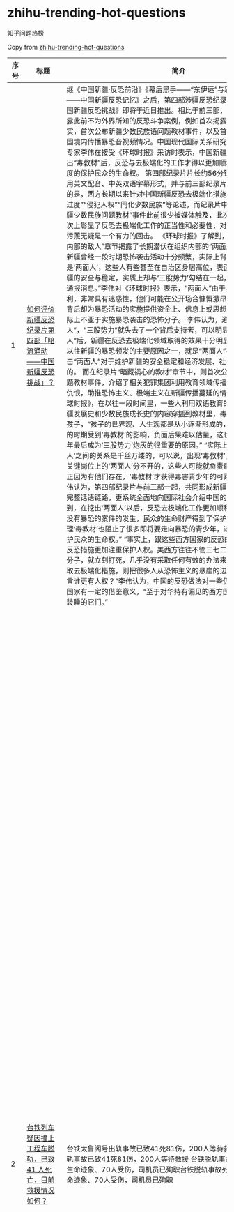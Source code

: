 # zhihu-trending-hot-questions

知乎问题热榜

Copy from [zhihu-trending-hot-questions](https://github.com/justjavac/zhihu-trending-hot-questions)

<!-- BEGIN -->
  <!-- 最后更新时间Fri Apr 02 2021 16:32:12 GMT+0800 (China Standard Time) $ -->
| 序号 | 标题 | 简介 | 提出时间 | 回答数 | 关注数 |
| ---- | ---- | ---- | -------- | ------ | ----- |
|1| [如何评价新疆反恐纪录片第四部「暗流涌动——中国新疆反恐挑战」？](https://www.zhihu.com/question/452494324)|继《中国新疆·反恐前沿》《幕后黑手——“东伊运”与新疆暴恐》《巍巍天山——中国新疆反恐记忆》之后，第四部涉疆反恐纪录片《暗流涌动——中国新疆反恐挑战》即将于近日推出。相比于前三部，本部纪录片将集中披露此前不为外界所知的反恐斗争案例，例如首次揭露新疆“两面人”个案事实，首次公布新疆少数民族语问题教材事件，以及首次介绍“东伊运”向中国境内传播暴恐音视频情况。中国现代国际关系研究院研究员、反恐问题专家李伟在接受《环球时报》采访时表示，中国新疆在打击“两面人”，挖出“毒教材”后，反恐与去极端化的工作才得以更加顺利展开，这是最大限度的保护民众的生命权。 第四部纪录片片长约56分钟，同前三部一样采用英文配音、中英双语字幕形式，并与前三部纪录片前后呼应。值得注意的是，西方长期以来针对中国新疆反恐去极端化措施的污蔑充斥着“反恐过度”“侵犯人权”“同化少数民族”等论述，而纪录片中“两面人”案例及“新疆少数民族问题教材”事件此前很少被媒体触及，此次公开披露在更深层次上彰显了反恐去极端化工作的正当性和必要性，对西方反华势力的上述污蔑无疑是一个有力的回击。 《环球时报》了解到，本部纪录片的“来自内部的敌人”章节揭露了长期潜伏在组织内部的“两面人”典型案例。 “我国新疆曾经一段时期恐怖袭击活动十分频繁，实际上背后的黑手之一就是‘两面人’，这些人有些甚至在自治区身居高位，表面上他们赞同维护新疆的安全与稳定，实质上却与‘三股势力’勾结在一起，为他们撑腰打气，通报消息。”李伟对《环球时报》表示，“两面人”由于身份、地位比较便利，非常具有迷惑性，他们可能在公开场合慷慨激昂谴责“三股势力”，但背后却为暴恐活动的实施提供资金上、信息上或思想上的支持，其危害实际上不亚于实施暴恐袭击的恐怖分子。 李伟认为，通过打击“两面人”，“三股势力”就失去了一个背后支持者，可以明显看到，在揪出“两面人”后，新疆在反恐去极端化领域取得的效果十分明显，这从侧面印证了以往新疆的暴恐频发的主要原因之一，就是“两面人”在作祟，因此打击“两面人”对于维护新疆的安全稳定和经济发展、社会繁荣是十分必要的。 而在纪录片“暗藏祸心的教材”章节中，则首次公布新疆少数民族语问题教材事件，介绍了相关犯罪集团利用教育领域传播极端思想、煽动民族仇恨，助推恐怖主义、极端主义在新疆传播蔓延的情况。 李伟告诉《环球时报》，在以往一段时间里，一些人利用双语教育的特殊性，把歪曲新疆发展史和少数民族成长史的内容穿插到教材里，毒害的对象就是新疆的孩子，“孩子的世界观、人生观都是从小逐渐形成的，他们如果在最关键的时期受到‘毒教材’的影响，负面后果难以估量，这也是为什么有些青少年最后成为‘三股势力’炮灰的很重要的原因。” “实际上，‘毒教材’和‘两面人’之间的关系是千丝万缕的，可以说，出现‘毒教材’，是和一些教育领域关键岗位上的‘两面人’分不开的，这些人可能就负责审教材，编辑教材，正因为有他们存在，‘毒教材’才获得毒害青少年的可乘之机。”李伟说。 李伟认为，第四部纪录片与前三部一起，共同形成新疆反恐去极端化斗争的完整话语链路，更系统全面地向国际社会介绍中国的反恐，“我们可以看到，在挖出‘两面人’以后，反恐去极端化工作更加顺利的展开，新疆4年多没有暴恐的案件的发生，民众的生命财产得到了保护。另一方面，通过清理‘毒教材’也阻止了很多即将要走向暴恐的青少年，这也是最大限度的保护民众的生命权。” “事实上，跟这些西方国家的反恐的措施来比，中国的反恐措施更加注重保护人权。美西方往往不管三七二十一，只要发现恐怖分子，就立刻打死，几乎没有采取任何有效的办法来挽救他们。而中国采取去极端化措施，则把很多人从恐怖主义的悬崖的边上拉了回来。比较而言谁更有人权？”李伟认为，中国的反恐做法对一些仍在遭受恐怖之苦的国家有一定的借鉴意义，“至于对华持有偏见的西方国家，你永远叫不醒装睡的它们。”|2021-04-02 08:04|247|978|
|2| [台铁列车疑因撞上工程车脱轨，已致 41 人死亡，目前救援情况如何？](https://www.zhihu.com/question/452519498)|台铁太鲁阁号出轨事故已致41死81伤，200人等待救援台铁太鲁阁号出轨事故已致41死81伤，200人等待救援 台铁脱轨事故死伤扩大：37人无生命迹象、70人受伤，司机员已殉职台铁脱轨事故死伤扩大：37人无生命迹象、70人受伤，司机员已殉职|界面新闻 · 快讯 据台湾中时新闻网报道，台铁“太鲁阁号”408次列车9时许在花莲大清水隧道发生出轨意外，目前死伤人数扩大，至少35人无生命迹象。据报道，初步信息显示，一辆在坡上施工的工程车，因不明原因滑落，刚好砸到准备进隧道的“太鲁阁号”。台媒：台铁太鲁阁号脱轨事故死伤扩大，35人无生命迹象 据台媒报道，2日上午，台铁408次太鲁阁号在行驶经过花莲时，疑似撞上工程车，有2、3节车厢发生出轨意外，目前列车卡在清水隧道内。据花莲县消防局最新通报，列车共8节车厢，搭车乘客约350人，多人无生命迹象，消防人员正在抢救中。车上乘客多是为返回台东、花莲扫墓。据悉，太鲁阁号都属新自强号，是台铁自日本引进，具有过弯不减速的功能。 滚动 | 台湾一列车发生出轨事故，已有36人无生命迹象 相关问题如何看待台湾地区旅客列车一年半内六次脱轨？|2021-04-02 11:04|331|1139|
|3| [如何看待网友称小米网页上 logo 只改了一行代码，logo 就从方变圆？是真的吗？](https://www.zhihu.com/question/452180773)|小米网页上细心的网友发现，小米logo没有重新上传，而是加一行border-radius:19px; 目前此行代码价值200万|2021-03-31 11:03|267|1519|
|4| [如何看待 2021 年天津大学建筑学考研中，本校建筑学学生全军覆没？暴露出哪些问题？](https://www.zhihu.com/question/451892894)|是否说明天大本科建筑教育出现了严重问题？|2021-03-29 18:03|544|2676|
|5| [为什么 2021 年都 3 月底、4 月了，还是招不上人来？今年招聘怎么这么难 ？](https://www.zhihu.com/question/451338712)||2021-03-26 13:03|185|719|
|6| [撞了烈士王伟的美军飞机，为什么要停在陵水机场？](https://www.zhihu.com/question/365961726)|81192事件中，受损的美机则在未经过许可的情况下，进入我国领空，并降落在海南陵水军用机场，机员被我方扣押。这不是送人头吗？ 是受损太严重回不去了，还是为了装13？|2020-01-12 17:01|59|1185|
|7| [你们的分手有多不体面？](https://www.zhihu.com/question/363689631)||2019-12-29 21:12|759|2330|
|8| [如何评价邓紫棋新歌《超能力》？](https://www.zhihu.com/question/452371373)|欢迎棋士和路人畅所欲言～|2021-04-01 13:04|197|435|
|9| [苏伊士运河这么重要繁忙，为什么不拓宽？](https://www.zhihu.com/question/451698221)||2021-03-28 16:03|61|352|
|10| [疫苗接种注意事项有哪些？](https://www.zhihu.com/question/388379086)|疫苗分几种？费用各多少？自费吗？没钱可以不打吗？|2020-04-16 23:04|44|202|
|11| [雷军说他们 2020 年底现金余额有 1080 亿元是什么概念？行业内算是什么水平？](https://www.zhihu.com/question/452145914)|小米想涉及智能汽车行业，能成功吗？1000多亿要是他们自己建厂全资造车最多也就是做出来一款车吧？我对1000多亿没什么概念！真的值得骄傲吗？|2021-03-31 07:03|61|421|
|12| [一篇 Nature 论文和 100 万美元（直接到账），你选哪个？](https://www.zhihu.com/question/452216513)||2021-03-31 15:03|146|206|
|13| [《遮天》里出现了多少个大帝？ 谁最厉害？](https://www.zhihu.com/question/354425054)||2019-11-06 13:11|46|275|
|14| [本科绩点低，没有获奖和比赛经历，怎么制作考研复试简历呢？这些对考研复试有影响吗？](https://www.zhihu.com/question/379129901)|本科成绩差，甚至挂科很多门，且本科经历贫乏，还需要制作考研复试简历吗？如果有用怎么制作呢？本科成绩和表现差这些对考研复试有影响吗？|2020-03-13 14:03|69|4015|
|15| [沈腾私底下也这么搞笑吗？](https://www.zhihu.com/question/449715891)||2021-03-16 22:03|43|119|
|16| [教育部称小学生每天应睡足 10 小时，初中生应达 9 小时，各方应该如何保障落实？](https://www.zhihu.com/question/452506197)|教育部近日印发《关于进一步加强中小学生睡眠管理工作的通知》，明确提出3个重要时间。必要睡眠时间：小学生每天睡眠时间应达到10小时，初中生应达到9小时，高中生应达到8小时。学校作息时间：小学上午上课时间一般不早于8:20，中学一般不早于8:00。有条件的应保障必要午休时间。就寝时间：小学生一般不晚于21:20，初中生一般不晚于22:00，高中生一般不晚于23:00。教育部：小学生每天应睡足10小时，初中生应有9小时|2021-04-02 10:04|152|370|
|17| [风靡一时的游戏掌机「PSP」是怎么倒下的？](https://www.zhihu.com/question/450987462)|感觉零几年的时候，家庭条件还可以的孩子几乎人手一台，在国内几乎是掌机的唯一选择。而且游戏种类和品质都很能打，怎么感觉突然就在某一个时间点从人们视野里消失了呢？|2021-03-24 12:03|58|218|
|18| [如何在考研时每天保持十小时以上高效学习？](https://www.zhihu.com/question/25568451)|本问题已加入活动专题「求职之前 先上知乎」，更多关于校招、求职的讨论，欢迎关注专题>>>|2014-09-28 23:09|1117|93495|
|19| [目前美的，格力等电器公司将自己的生态接入华为hilink生态了，以后米家会不会也接入hilink呢？](https://www.zhihu.com/question/356273199)||2019-11-17 13:11|59|277|
|20| [拜登政府公布2万亿美元基建计划，并称可助美国「在全球竞争中击败中国」，该计划能否通过？会产生哪些影响？](https://www.zhihu.com/question/452397238)|3月31日，美国总统拜登提交了耗资2万亿美元的基础设施发展计划，该计划建议改造交通、宽带、水和清洁能源，通过15年内提高对公司的税收和消除化石燃料税收优惠来支付。 拜登还称，他的计划将有助于在与中国的竞争中取胜。“这项计划将让我们在世界舞台上更有竞争力，推进美国的国家安全利益，并使我们有能力在未来数年在与中国的全球竞争中取胜。”拜登希望这项投资能提振中产阶级，“这个国家不是华尔街建立的，是你们，伟大的中产阶级建立了美国”。拜登公布2万亿美元基建计划：有助于赢得和中国的竞争 高达2万亿美元的计划中除了有基建投资外，还有提到了有关税收计划，拜登将“刀”伸向了美国大企业。报道称，拜登提到的上述资金将主要来源于加税。他在当天会上提出，希望提高对企业的税收，让他们为这8年的开支计划买单。 拜登的顾问们希望国会能在今年夏天通过这项法案。但如今这一基建计划仍面临不少障碍，包括共和党反对大幅增税、民主党内部对如何为计划买单存在分歧等。 拜登政府公布2万亿美元基建计划，“与中国竞争”|2021-04-01 16:04|44|140|
|21| [如果纯元没死，甄嬛入宫了会发生什么？](https://www.zhihu.com/question/449763731)|偶然在一个回答里，分析得出纯元是个手段极高的绿茶biao，然后想知道在这样的一个背景下，又拥有皇上的宠爱，甄嬛入宫了会发生什么事。（纯属想知道故事，喜欢纯元的不要喷我）|2021-03-17 09:03|33|69|
|22| [如何看待成都华西医院在全国三级公立医院绩效考核中名列第二？在华西就医是一种什么样的体验？](https://www.zhihu.com/question/452375491)|3 月 30 日，2019 年度三级公立医院绩效考核结果发布，在全国 2413 家参评医院中，四川大学华西医院得分为 917.6 分，国家监测指标等级 A++，位列综合医院第 2 名。这是华西医院继 2018 年度排名全国第 2 名后，再次荣获「国考」第 2 名的好成绩。其中，科研经费总额全国排名第一，四级手术人数全国排名第二。优秀！华西全国第二！|2021-04-01 14:04|38|125|
|23| [男生拥有什么样的优点，容易让女生喜欢？](https://www.zhihu.com/question/325324593)||2019-05-21 07:05|2093|2457|
|24| [《创造营2021》的吴海为什么不火？](https://www.zhihu.com/question/450639915)||2021-03-22 11:03|32|43|
|25| [你能够坦然接受变老与死亡吗？经历了什么事情让你的内心发生了改变？](https://www.zhihu.com/question/452526355)|知乎「吾辈问答」X 壹心理 | 有尽的生命脉搏，无尽的人生意义 在我们个体意识消失的同时，我们将失去所有关于自己的回忆，仿佛身在宇宙的终点，时间与空间的尽头。新生与死亡作为生命的两端，你对此有哪些看法？ 本期知乎「吾辈问答」联合壹心理共同发起讨论：在衰老与死亡这道终身命题之下，我们应该如何与岁月自处？|2021-04-02 12:04|114|372|
|26| [如果《宝可梦》动画中的小智没被官方强制削弱，现在应该是个什么水平？](https://www.zhihu.com/question/448024708)||2021-03-07 09:03|43|92|
|27| [《山河令》大结局为什么不按原著拍？](https://www.zhihu.com/question/451202824)|在原著小说里温客行在和蝎王的最后对战中覆灭了鬼谷，自己在最后一刻被周子舒所救，之后一众人回到四季山庄，大巫和七爷帮周子舒起了钉子，在温客行经年累月的照顾下周子舒日渐转好，从此一日三餐四季轮回。很完美的结局啊，为什么剧版要折腾这么多假死、为你而死、练六合神功这么多情节，且个人认为假死这个局的处理，真心有点草草盖过了，就逻辑不自洽啊，是有什么监管方面的原因吗？原著的结局有什么不符合监管的？如果没有，为什么要改成现在这样，明摆着自己玩自己。|2021-03-25 16:03|47|55|
|28| [是不是国内大部分日式料理店的菜都是用半成品加工的？](https://www.zhihu.com/question/25686948)|其实都不算半成品，纯粹就是成品，比如辣味小章鱼，辣味墨鱼，味附海带丝，我就没见过哪家店是自己做的。像烤鳗鱼，我在各店捡到的包装袋总共也就那么两三家供货商。 基本上淘宝跑3家店就能凑够所有菜式了。 那么到底什么等级的店才是店家自己备料自己做呢？“没菜单，今天做什么就吃什么”的那种？|2014-10-03 22:10|130|3117|
|29| [如何评论《快乐东西》这部动画片？](https://www.zhihu.com/question/281138965)|我一直觉得这是部很高质量的动画片，跟星游记，秦时明月，风云决等等是一个水平的，现在却很少有人提起。。。|2018-06-15 16:06|31|91|
|30| [在郑州，每个人心里都有一碗属于自己的胡辣汤，吃胡辣汤有哪些灵魂搭配法？](https://www.zhihu.com/question/451844926)|胡辣汤作为中原地区的知名美食，早上来一碗胡辣汤对于河南人来说意味着什么？吃胡辣汤的标配搭档是啥？有哪些灵魂吃法？ 「吴所不知」有奖问答活动规则 1. 评奖方式和标准 本次有奖活动秉承公正、公开的原则，获奖名单由郑州新闻广播主持人 @吴楠吴所不知988在所有参与回答的用户中评选。 奖品评选方式为：主持人吴楠筛选适合在广播中分享的回答内容，将在广播中播出的分享内容中选择 5 名用户获得奖品；评奖标准包括但不限于：主持人口播效果、参与栏目的频次、内容质量、互动量等维度综合评估。 2. 奖品发放说明 ○ 获奖名单将于活动结束后 3 日内在「有奖问答」区公示，请留意查看。 ○ 公示获奖名单后 7 日内，中奖用户将收到私信通知，请及时填写正确的个人信息，以便跟你取得联系，完成领奖。 ○ 若获奖用户收到私信 7 日内没有填写个人信息，则视为自动放弃。 【特别说明】 1. 我们倡导原创认真的答题精神，活动仅允许原创内容参与，禁止搬运、抄袭，非原创内容一经发现将取消获奖资格。 2. 参与回答本问题，代表你同意授权知乎城市-郑州和郑州新闻广播在知乎站内和「吴所不知」栏目二次传播中使用你的回答内容，如需在其他平台使用，我们会与你进行沟通并预先征得同意。 3. 用户添加回答即视为参与活动，并同意遵守《有奖问答活动管理办法》。 4. 该活动最终解释权归@吴楠吴所不知988和@「吴所不知」栏目所有。|2021-03-29 13:03|36|91|
|31| [以负债一亿为代价获得《海贼王》里面果实的能力，怎么选最赚？](https://www.zhihu.com/question/452207571)|钱要还的！！！你还是会怕海水哦！ 更多好玩题目等你们选择： 如果丧尸爆发，选择以下三样道具or能力，你会怎么选？ https://www.zhihu.com/question/450852829/answer/1800931382|2021-03-31 14:03|48|47|
|32| [在西安，有哪些春天踏青的趣记忆？](https://www.zhihu.com/question/452207631)|清明时节雨纷纷，西安天气多恼人。虽然西安近期阴晴不定，间或有风沙来袭，但偶尔的晴日万里，还是令人感受到春天的暖意。在西安的你，不妨遥想一下往日长安春色，规划规划天气转好时的出游路线。欢迎分享，那些你在春天的西安，踏青时的有趣回忆。本提问是由知乎城市-西安×@931方言开设的新栏目「知无不言」共同发起。每周五17:00-19:00打开FM93.1西安音乐广播即可收听，在知乎搜索「931」还可浏览更多精彩话题。 活动规则详情见链接：https://zhuanlan.zhihu.com/p/342759939|2021-03-31 14:03|29|70|
|33| [考研应该从大三开始就准备吗？](https://www.zhihu.com/question/339428982)||2019-08-08 20:08|202|1922|
|34| [绿茶的功效是什么？经常喝绿茶有什么好处？](https://www.zhihu.com/question/375047958)||2020-02-27 13:02|28|45|
|35| [三英战吕布，激战中如果赤兔马突然拉稀，作为吕布你要如何紧急处理？](https://www.zhihu.com/question/445511450)|基于三国演义，请开脑洞。|2021-02-21 03:02|81|283|
|36| [零基础学雅思，该怎么学？](https://www.zhihu.com/question/293916524)|目标不高 5.5，打算读明年秋季班，语法啥的全都不会，简直要死了 。在背一本高中词汇，死都背不下来的那种 ，感觉没有办法理解意思就没办法背下来。话说背单词该怎么背啊，真的背哭了 一秒钟就不记得中文意思了，但是出入时间紧迫还是很想求助一下。 雅思...根本还没有开始... 请各位大神指导一下 拜托啦！！感谢！！|2018-09-09 00:09|47|459|
|37| [无叶电风扇优缺点有哪些？](https://www.zhihu.com/question/19754711)|想了解下最近流行的无叶电风扇优缺点，特别是和传统鸿运扇的差别。|2011-07-07 18:07|30|165|
|38| [未来十年最有发展前景的行业或者说职业是哪十个？](https://www.zhihu.com/question/20046707)|在知乎上号召各行业人士来回答这个问题。我最后希望能借用德尔菲法进行深入了解，希望大家根据自己的所见所闻所思所想，踊跃发言。要求必须说够10个，可以根据自己的看好程度排序。|2012-02-03 16:02|101|4650|
|39| [哪些人与故事让你觉得「我老了也可以这样就好了」？老年阶段可以如何追求自我实现，坚持人生目标？](https://www.zhihu.com/question/452183802)|知乎「吾辈问答」X 壹心理 | 有尽的生命脉搏，无尽的人生意义 「人的心灵几乎是永远年轻的。」哲学家朗纳德·曼海姆在著作中这样写道。他把老年拆解为「别人的目光」和「镜子里的影像」，而唯一对抗老年的方法，就是「拒绝从社会退却，不沉湎在回忆里，不活在过去中」 你有哪些敬佩的人，在老年阶段画出了精彩的生命线？你理想中自己老去的时候会是什么模样？ 本期知乎「吾辈问答」联合壹心理共同发起讨论：在衰老与死亡这道终身命题之下，我们应该如何与岁月自处？|2021-03-31 11:03|24|111|
|40| [男朋友学历比我低很多，父母不同意怎么办？](https://www.zhihu.com/question/451637860)||2021-03-28 09:03|810|1233|
|41| [如果金刚熟练掌握 MMA 技巧，能打过哥斯拉吗？](https://www.zhihu.com/question/451869598)|看完GVK产生的奇思妙想|2021-03-29 16:03|139|293|
|42| [如何评价韩剧《窥探》（Mouse）第十集？](https://www.zhihu.com/question/452468919)|omg这集看得我 不知道80接下来会怎么发展|2021-04-01 23:04|33|104|
|43| [今天是世界自闭症日，数据显示中国自闭症患者超 1000 万，关爱自闭症患者，我们可以做些什么？](https://www.zhihu.com/question/452503678)|4月2日是世界自闭症日，自闭症比想象的普遍，也比想象的更易治愈。善意与关怀，能让他们的内心走出孤独；尊重与理解，能让他们眼里的色彩不再单调。有数据显示中国的自闭症患者超过1000万，庞大的数字背后，是一个个渴望被理解被关注的灵魂…|2021-04-02 10:04|62|191|
|44| [感觉大学学力学的同学除了喜欢而学的都被坑了，远不如编程实用。力学在当下和今后还有那么大的实用意义吗？](https://www.zhihu.com/question/60005295)|本人四年大学写了一堆材料力学，理论力学，流体力学，结构力学，真心感觉知识体系很陈旧，没有什么真正的价值，玩儿一样。|2017-05-18 15:05|99|446|
|45| [如何看待「日本宠物数量已超 15 岁以下儿童人数」这一现象？可能会有哪些衍生的问题？](https://www.zhihu.com/question/452361675)|【日本宠物数量已超儿童人数】日本NHK电视台称，截至2021年4月1日，日本宠物数量已超过国内15岁以下儿童人数。日媒同时呼吁，饲养宠物意味着承担责任，希望人们养宠物能善始善终。日本宠物数量猛增超儿童人数|2021-04-01 12:04|167|878|
|46| [迪丽热巴、吴磊主演的新剧《长歌行》会大爆吗？](https://www.zhihu.com/question/452267812)||2021-03-31 20:03|192|266|
|47| [西安 4 位退休老人管理小区，物业费每年有结余，如何看待业主自管模式？是否值得推广？](https://www.zhihu.com/question/451816714)|西安城北农业局小区在 2009 年之前曾有过物业，因为在管理上存在问题，后经过全体业主大会通过，选了 6 名业主成立业委会自行管理。后来其中两人的房子卖了搬走，就由包括杨俊杰在内的 4 人组成的业委会管理，4 人的平均年龄 70 岁，也都是退休人员。 “我们小区不收物业费，每平方米0.4元钱的称谓是‘其他’，算是物业费吧，标准很低，卫生费每户每月7元，全年84元，这两项费用一年能收2.7万元左右。再就是停车费，每辆车每月100元钱，按年交的话，可优惠一个月，只需要交1100元钱就行，能收3万元。这样下来，整个小区一年能收近6万元，”杨俊杰说，扣除工勤人员的工资后，每年还能结余一两万元，结余的钱再用来服务业主，对公共的设施进行维修或者更换。 杨俊杰说，门房里有账本，所有的费用，资金收入和支取，每一笔都会公示，让业主对账目做到明明白白。 小区改造了后楼的水路电路暖气、污水管道，房顶改造、道路修建花了很多钱，收上来的钱不够了，由业主筹集，“一说需要干什么，大家都非常配合，两三天就能把钱收上来。”杨俊杰说，他们管理的秘诀是付出和奉献，“我们都是无私的，把大家当做自己人，就会获得信任。” 未央区张家堡街办纬二十九街社区主任王涛说，市农业局小区业委会在长期的管理探索中，摸索出一套独特的管理模式，整个小区全员总动员，业主把大家当成小家，65户打开隔膜，真正实现了邻里之间互相走访、关注，小区的卫生好了，环境好了，每个人都像是物业工作人员，自己维护自己的家，肯定比别人来维护更好一些，随后，这种经验将会在街办进行推广。 4位退休老人精心管理 西安一小区“物业费”只要0.4元/㎡|2021-03-29 10:03|128|885|
|48| [萧熏儿为什么非要嫁给萧炎？](https://www.zhihu.com/question/448033860)||2021-03-07 10:03|118|292|
|49| [男生与女生谁忍痛能力强？](https://www.zhihu.com/question/449556051)||2021-03-15 23:03|138|390|
|50| [从四月初开始准备cpa，全天备考，应该报几门？](https://www.zhihu.com/question/451384278)||2021-03-26 17:03|27|103|
<!-- END -->
















































































































































































































































































































































































































































































































































































































































































































































































































































































































































































































































































































































































































































































































































































































































































































历史归档 [./archives](./archives)

